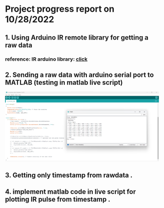 # Project progress report on 10/28/2022

## 1. Using Arduino IR remote library for getting a raw data 

### reference: IR arduino library: [click](https://github.com/Arduino-IRremote/Arduino-IRremote)



## 2. Sending a raw data with arduino serial port to MATLAB  (testing in matlab live script)

![test](/images/week1/arduino_irremote.png)

## 3. Getting only timestamp from rawdata . 

## 4. implement matlab code in live script for plotting IR pulse from timestamp .

